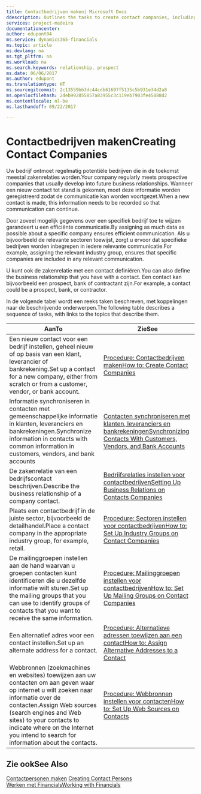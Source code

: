 ```yaml
---
title: Contactbedrijven maken| Microsoft Docs
ddescription: Outlines the tasks to create contact companies, including assigning relevant data about prospects and defining the business relationships you have with companies.
services: project-madeira
documentationcenter: 
author: edupont04
ms.service: dynamics365-financials
ms.topic: article
ms.devlang: na
ms.tgt_pltfrm: na
ms.workload: na
ms.search.keywords: relationship, prospect
ms.date: 06/06/2017
ms.author: edupont
ms.translationtype: HT
ms.sourcegitcommit: 2c13559bb3dc44cdb61697f5135c5b931e34d2a8
ms.openlocfilehash: 2deb992855857a83955c3c119eb7903fe45088d2
ms.contentlocale: nl-be
ms.lasthandoff: 09/22/2017

---
```

# <a name="creating-contact-companies"></a><span data-ttu-id="ba50a-102">Contactbedrijven maken</span><span class="sxs-lookup"><span data-stu-id="ba50a-102">Creating Contact Companies</span></span>
<span data-ttu-id="ba50a-103">Uw bedrijf ontmoet regelmatig potentiële bedrijven die in de toekomst meestal zakenrelaties worden.</span><span class="sxs-lookup"><span data-stu-id="ba50a-103">Your company regularly meets prospective companies that usually develop into future business relationships.</span></span> <span data-ttu-id="ba50a-104">Wanneer een nieuw contact tot stand is gekomen, moet deze informatie worden geregistreerd zodat de communicatie kan worden voortgezet.</span><span class="sxs-lookup"><span data-stu-id="ba50a-104">When a new contact is made, this information needs to be recorded so that communication can continue.</span></span>

<span data-ttu-id="ba50a-105">Door zoveel mogelijk gegevens over een specifiek bedrijf toe te wijzen garandeert u een efficiënte communicatie.</span><span class="sxs-lookup"><span data-stu-id="ba50a-105">By assigning as much data as possible about a specific company ensures efficient communication.</span></span> <span data-ttu-id="ba50a-106">Als u bijvoorbeeld de relevante sectoren toewijst, zorgt u ervoor dat specifieke bedrijven worden inbegrepen in iedere relevante communicatie.</span><span class="sxs-lookup"><span data-stu-id="ba50a-106">For example, assigning the relevant industry group, ensures that specific companies are included in any relevant communication.</span></span>

<span data-ttu-id="ba50a-107">U kunt ook de zakenrelatie met een contact definiëren.</span><span class="sxs-lookup"><span data-stu-id="ba50a-107">You can also define the business relationship that you have with a contact.</span></span> <span data-ttu-id="ba50a-108">Een contact kan bijvoorbeeld een prospect, bank of contractant zijn.</span><span class="sxs-lookup"><span data-stu-id="ba50a-108">For example, a contact could be a prospect, bank, or contractor.</span></span>

<span data-ttu-id="ba50a-109">In de volgende tabel wordt een reeks taken beschreven, met koppelingen naar de beschrijvende onderwerpen.</span><span class="sxs-lookup"><span data-stu-id="ba50a-109">The following table describes a sequence of tasks, with links to the topics that describe them.</span></span> 

| <span data-ttu-id="ba50a-110">Aan</span><span class="sxs-lookup"><span data-stu-id="ba50a-110">To</span></span> | <span data-ttu-id="ba50a-111">Zie</span><span class="sxs-lookup"><span data-stu-id="ba50a-111">See</span></span> |
| --- | --- |
| <span data-ttu-id="ba50a-112">Een nieuw contact voor een bedrijf instellen, geheel nieuw of op basis van een klant, leverancier of bankrekening.</span><span class="sxs-lookup"><span data-stu-id="ba50a-112">Set up a contact for a new company, either from scratch or from a customer, vendor, or bank account.</span></span> |[<span data-ttu-id="ba50a-113">Procedure: Contactbedrijven maken</span><span class="sxs-lookup"><span data-stu-id="ba50a-113">How to: Create Contact Companies</span></span>](marketing-how-create-contact-companies.md) |
| <span data-ttu-id="ba50a-114">Informatie synchroniseren in contacten met gemeenschappelijke informatie in klanten, leveranciers en bankrekeningen.</span><span class="sxs-lookup"><span data-stu-id="ba50a-114">Synchronize information in contacts with common information in customers, vendors, and bank accounts</span></span> |[<span data-ttu-id="ba50a-115">Contacten synchroniseren met klanten, leveranciers en bankrekeningen</span><span class="sxs-lookup"><span data-stu-id="ba50a-115">Synchronizing Contacts With Customers, Vendors, and Bank Accounts</span></span>](marketing-synchronize-contacts-customers-vendors-bank-accounts.md) |
| <span data-ttu-id="ba50a-116">De zakenrelatie van een bedrijfscontact beschrijven.</span><span class="sxs-lookup"><span data-stu-id="ba50a-116">Describe the business relationship of a company contact.</span></span> |[<span data-ttu-id="ba50a-117">Bedrijfsrelaties instellen voor contactbedrijven</span><span class="sxs-lookup"><span data-stu-id="ba50a-117">Setting Up Business Relations on Contacts Companies</span></span>](marketing-business-relations.md) |
| <span data-ttu-id="ba50a-118">Plaats een contactbedrijf in de juiste sector, bijvoorbeeld de detailhandel.</span><span class="sxs-lookup"><span data-stu-id="ba50a-118">Place a contact company in the appropriate industry group, for example, retail.</span></span> |[<span data-ttu-id="ba50a-119">Procedure: Sectoren instellen voor contactbedrijven</span><span class="sxs-lookup"><span data-stu-id="ba50a-119">How to: Set Up Industry Groups on Contact Companies</span></span>](marketing-industry-groups.md) |
| <span data-ttu-id="ba50a-120">De mailinggroepen instellen aan de hand waarvan u groepen contacten kunt identificeren die u dezelfde informatie wilt sturen.</span><span class="sxs-lookup"><span data-stu-id="ba50a-120">Set up the mailing groups that you can use to identify groups of contacts that you want to receive the same information.</span></span> |[<span data-ttu-id="ba50a-121">Procedure: Mailinggroepen instellen voor contactbedrijven</span><span class="sxs-lookup"><span data-stu-id="ba50a-121">How to: Set Up Mailing Groups on Contact Companies</span></span>](marketing-mailing-groups.md) |
| <span data-ttu-id="ba50a-122">Een alternatief adres voor een contact instellen.</span><span class="sxs-lookup"><span data-stu-id="ba50a-122">Set up an alternate address for a contact.</span></span> |[<span data-ttu-id="ba50a-123">Procedure: Alternatieve adressen toewijzen aan een contact</span><span class="sxs-lookup"><span data-stu-id="ba50a-123">How to: Assign Alternative Addresses to a Contact</span></span>](marketing-how-assign-alternate-address.md) |
| <span data-ttu-id="ba50a-124">Webbronnen (zoekmachines en websites) toewijzen aan uw contacten om aan geven waar op internet u wilt zoeken naar informatie over de contacten.</span><span class="sxs-lookup"><span data-stu-id="ba50a-124">Assign Web sources (search engines and Web sites) to your contacts to indicate where on the Internet you intend to search for information about the contacts.</span></span> |[<span data-ttu-id="ba50a-125">Procedure: Webbronnen instellen voor contacten</span><span class="sxs-lookup"><span data-stu-id="ba50a-125">How to: Set Up Web Sources on Contacts</span></span>](marketing-web-sources.md) |

## <a name="see-also"></a><span data-ttu-id="ba50a-126">Zie ook</span><span class="sxs-lookup"><span data-stu-id="ba50a-126">See Also</span></span>
<span data-ttu-id="ba50a-127">[Contactpersonen maken](marketing-create-contact-persons.md) </span><span class="sxs-lookup"><span data-stu-id="ba50a-127">[Creating Contact Persons](marketing-create-contact-persons.md) </span></span>  
[<span data-ttu-id="ba50a-128">Werken met Financials</span><span class="sxs-lookup"><span data-stu-id="ba50a-128">Working with Financials</span></span>](ui-work-product.md)

